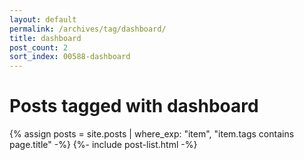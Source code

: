 ```yaml
---
layout: default
permalink: /archives/tag/dashboard/
title: dashboard
post_count: 2
sort_index: 00588-dashboard
---
```

<h1 class="page-heading">Posts tagged with dashboard</h1>
{% assign posts = site.posts | where_exp: "item", "item.tags contains page.title" -%}
{%- include post-list.html -%}
